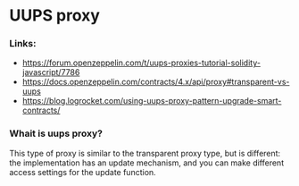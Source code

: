 # UUPS proxy

### Links:
* https://forum.openzeppelin.com/t/uups-proxies-tutorial-solidity-javascript/7786
* https://docs.openzeppelin.com/contracts/4.x/api/proxy#transparent-vs-uups
* https://blog.logrocket.com/using-uups-proxy-pattern-upgrade-smart-contracts/

### Whait is uups proxy?
This type of proxy is similar to the transparent proxy type, but is different: the implementation has an update mechanism, and you can make different access settings for the update function.

